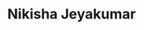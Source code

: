 ---
path: '/team/nikisha-jeyakumar'
title: 'Nikisha Jeyakumar'
image: '/team/nikisha-jeyakumar.jpg'
jobtitle: 'Social Media Coordinator'
email: 'nikisha.jeyakumar@mail.toronto.ca'
linkedinurl: 'https://www.linkedin.com/in/nikisha-jeyakumar/'
subteam: 'Marketing'
---